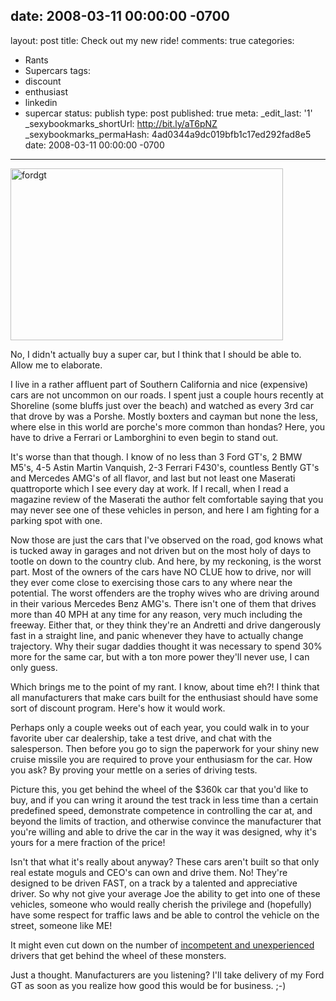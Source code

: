 date: 2008-03-11 00:00:00 -0700
---
layout: post
title: Check out my new ride!
comments: true
categories:
- Rants
- Supercars
tags:
- discount
- enthusiast
- linkedin
- supercar
status: publish
type: post
published: true
meta:
  _edit_last: '1'
  _sexybookmarks_shortUrl: http://bit.ly/aT6pNZ
  _sexybookmarks_permaHash: 4ad0344a9dc019bfb1c17ed292fad8e5
date: 2008-03-11 00:00:00 -0700
---
<img src="http://farm6.static.flickr.com/5016/5449168507_97423bc6a9_o.jpg" width="436" height="275" alt="fordgt" />

No, I didn't actually buy a super car, but I think that I should be able to.  Allow me to elaborate.

I live in a rather affluent part of Southern California and nice (expensive) cars are not uncommon on our roads.  I spent just a couple hours recently at Shoreline (some bluffs just over the beach) and watched as every 3rd car that drove by was a Porshe.  Mostly boxters and cayman but none the less, where else in this world are porche's more common than hondas?  Here, you have to drive a Ferrari or Lamborghini to even begin to stand out.

It's worse than that though.  I know of no less than 3 Ford GT's, 2 BMW M5's, 4-5 Astin Martin Vanquish, 2-3 Ferrari F430's, countless Bently GT's and Mercedes AMG's of all flavor, and last but not least one Maserati quattroporte which I see every day at work.  If I recall, when I read a magazine review of the Maserati the author felt comfortable saying that you may never see one of these vehicles in person, and here I am fighting for a parking spot with one.

Now those are just the cars that I've observed on the road, god knows what is tucked away in garages and not driven but on the most holy of days to tootle on down to the country club.  And here, by my reckoning, is the worst part.  Most of the owners of the cars have NO CLUE how to drive, nor will they ever come close to exercising those cars to any where near the potential.  The worst offenders are the trophy wives who are driving around in their various Mercedes Benz AMG's.  There isn't one of them that drives more than 40 MPH at any time for any reason, very much including the freeway.  Either that, or they think they're an Andretti and drive dangerously fast in a straight line, and panic whenever they have to actually change trajectory.  Why their sugar daddies thought it was necessary to spend 30% more for the same car, but with a ton more power they'll never use, I can only guess.

Which brings me to the point of my rant.  I know, about time eh?!  I think that all manufacturers that make cars built for the enthusiast should have some sort of discount program.  Here's how it would work.

Perhaps only a couple weeks out of each year, you could walk in to your favorite uber car dealership, take a test drive, and chat with the salesperson.  Then before you go to sign the paperwork for your shiny new cruise missile you are required to prove your enthusiasm for the car.  How you ask?  By proving your mettle on a series of driving tests.

Picture this, you get behind the wheel of the $360k car that you'd like to buy, and if you can wring it around the test track in less time than a certain predefined speed, demonstrate competence in controlling the car at, and beyond the limits of traction, and otherwise convince the manufacturer that you're willing and able to drive the car in the way it was designed, why it's yours for a mere fraction of the price!

Isn't that what it's really about anyway?  These cars aren't built so that only real estate moguls and CEO's can own and drive them.  No!  They're designed to be driven FAST, on a track by a talented and appreciative driver.  So why not give your average Joe the ability to get into one of these vehicles, someone who would really cherish the privilege and (hopefully) have some respect for traffic laws and be able to control the vehicle on the street, someone like ME!

It might even cut down on the number of <a href="{{ root_url }}/2008/03/05/with-great-power-comes/">incompetent and unexperienced</a> drivers that get behind the wheel of these monsters.

Just a thought.  Manufacturers are you listening?  I'll take delivery of my Ford GT as soon as you realize how good this would be for business.  ;-)
